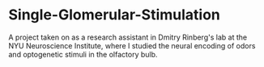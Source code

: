 # Single-Glomerular-Stimulation
A project taken on as a research assistant in Dmitry Rinberg's lab at the NYU Neuroscience Institute, where I studied the neural encoding of odors and optogenetic stimuli in the olfactory bulb. 
